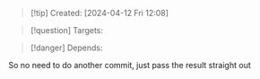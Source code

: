 
>[!tip] Created: [2024-04-12 Fri 12:08]

>[!question] Targets: 

>[!danger] Depends: 

So no need to do another commit, just pass the result straight out